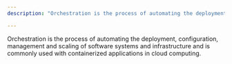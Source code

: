 ```yaml
---
description: "Orchestration is the process of automating the deployment, configuration, management and scaling of software systems and infrastructure and is commonly used with containerized applications in cloud computing."

---
```

Orchestration is the process of automating the deployment, configuration, management and scaling of software systems and infrastructure and is commonly used with containerized applications in cloud computing.
